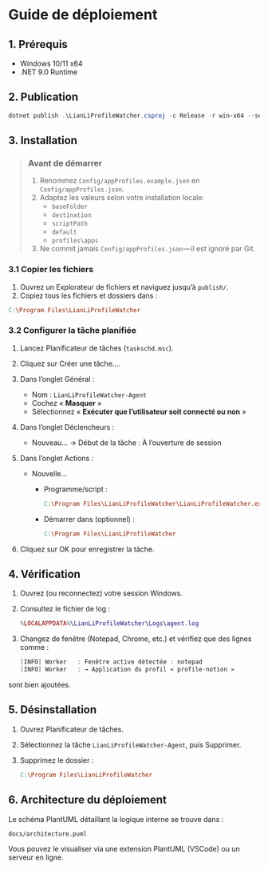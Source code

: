# Guide de déploiement

## 1. Prérequis

- Windows 10/11 x64
- .NET 9.0 Runtime

## 2. Publication

```powershell
dotnet publish .\LianLiProfileWatcher.csproj -c Release -r win-x64 --self-contained false -o publish
```

## 3. Installation

> ### Avant de démarrer
>
>1. Renommez `Config/appProfiles.example.json` en `Config/appProfiles.json`.
>2. Adaptez les valeurs selon votre installation locale:
>    - `baseFolder`
>    - `destination`
>    - `scriptPath`
>    - `default`
>    - `profiles\apps`
>3. Ne commit jamais `Config/appProfiles.json` — il est ignoré par Git.

### 3.1 Copier les fichiers

1. Ouvrez un Explorateur de fichiers et naviguez jusqu’à `publish/`.
2. Copiez tous les fichiers et dossiers dans :

```makefile
C:\Program Files\LianLiProfileWatcher
```

### 3.2 Configurer la tâche planifiée

1. Lancez Planificateur de tâches (`taskschd.msc`).
2. Cliquez sur Créer une tâche….
3. Dans l’onglet Général :
    - Nom : `LianLiProfileWatcher-Agent`
    - Cochez « **Masquer** »
    - Sélectionnez « **Exécuter que l’utilisateur soit connecté ou non** »
4. Dans l’onglet Déclencheurs :
    - Nouveau… → Début de la tâche : À l’ouverture de session
5. Dans l’onglet Actions :
    - Nouvelle…
        - Programme/script :

            ```makefile
            C:\Program Files\LianLiProfileWatcher\LianLiProfileWatcher.exe
            ```

        - Démarrer dans (optionnel) :

            ```makefile
            C:\Program Files\LianLiProfileWatcher
            ```

6. Cliquez sur OK pour enregistrer la tâche.

## 4. Vérification

1. Ouvrez (ou reconnectez) votre session Windows.
2. Consultez le fichier de log :

    ```lua
    %LOCALAPPDATA%\LianLiProfileWatcher\Logs\agent.log
    ```

3. Changez de fenêtre (Notepad, Chrome, etc.) et vérifiez que des lignes comme :

    ```csharp
    [INFO] Worker   : Fenêtre active détectée : notepad
    [INFO] Worker   : → Application du profil « profile-notion »
    ```

sont bien ajoutées.

## 5. Désinstallation

1. Ouvrez Planificateur de tâches.
2. Sélectionnez la tâche `LianLiProfileWatcher-Agent`, puis Supprimer.
3. Supprimez le dossier :

    ```makefile
    C:\Program Files\LianLiProfileWatcher
    ```

## 6. Architecture du déploiement

Le schéma PlantUML détaillant la logique interne se trouve dans :

```bash
docs/architecture.puml
```

Vous pouvez le visualiser via une extension PlantUML (VSCode) ou un serveur en ligne.
